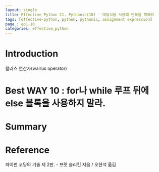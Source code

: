 ```yaml
---
layout: single
title: Effective Python C1. Pythonic(10) - 대입식을 사용해 반복을 피해라
tags: [effective-python, python, pythonic, assignment expression]
page_: ep1-10
categories: effective_python
---
```

# Introduction
왈러스 연산자(walrus operator)
# Best WAY 10 : for나 while 루프 뒤에 else 블록을 사용하지 말라.

# Summary

# Reference
파이썬 코딩의 기술 제 2판. -  브렛 슬리킨 지음 / 오현석 옮김   
